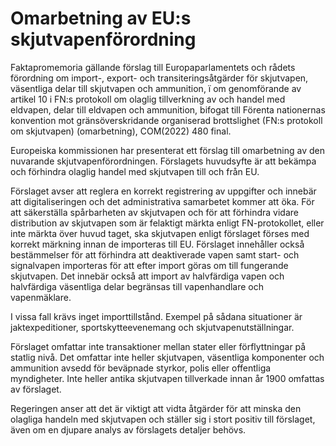 # Omarbetning av EU:s skjutvapenförordning

Faktapromemoria gällande förslag till Europaparlamentets och rådets förordning om import\-, export\- och transiteringsåtgärder för skjutvapen, väsentliga delar till skjutvapen och ammunition, ï om genomförande av artikel 10 i FN:s protokoll om olaglig tillverkning av och handel med eldvapen, delar till eldvapen och ammunition, bifogat till Förenta nationernas konvention mot gränsöverskridande organiserad brottslighet (FN:s protokoll om skjutvapen) (omarbetning), COM(2022\) 480 final.

Europeiska kommissionen har presenterat ett förslag till omarbetning av den nuvarande skjutvapenförordningen. Förslagets huvudsyfte är att bekämpa och förhindra olaglig handel med skjutvapen till och från EU.

Förslaget avser att reglera en korrekt registrering av uppgifter och innebär att digitaliseringen och det administrativa samarbetet kommer att öka. För att säkerställa spårbarheten av skjutvapen och för att förhindra vidare distribution av skjutvapen som är felaktigt märkta enligt FN\-protokollet, eller inte märkta över huvud taget, ska skjutvapen enligt förslaget förses med korrekt märkning innan de importeras till EU. Förslaget innehåller också bestämmelser för att förhindra att deaktiverade vapen samt start\- och signalvapen importeras för att efter import göras om till fungerande skjutvapen. Det innebär också att import av halvfärdiga vapen och halvfärdiga väsentliga delar begränsas till vapenhandlare och vapenmäklare.

I vissa fall krävs inget importtillstånd. Exempel på sådana situationer är jaktexpeditioner, sportskytteevenemang och skjutvapenutställningar.

Förslaget omfattar inte transaktioner mellan stater eller förflyttningar på statlig nivå. Det omfattar inte heller skjutvapen, väsentliga komponenter och ammunition avsedd för beväpnade styrkor, polis eller offentliga myndigheter. Inte heller antika skjutvapen tillverkade innan år 1900 omfattas av förslaget.

Regeringen anser att det är viktigt att vidta åtgärder för att minska den olagliga handeln med skjutvapen och ställer sig i stort positiv till förslaget, även om en djupare analys av förslagets detaljer behövs.
